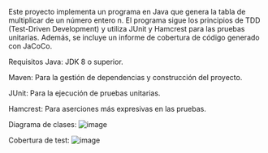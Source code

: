 
Este proyecto implementa un programa en Java que genera la tabla de multiplicar de un número entero n. El programa sigue los principios de TDD (Test-Driven Development) y utiliza JUnit y Hamcrest para las pruebas unitarias. Además, se incluye un informe de cobertura de código generado con JaCoCo.

Requisitos
Java: JDK 8 o superior.

Maven: Para la gestión de dependencias y construcción del proyecto.

JUnit: Para la ejecución de pruebas unitarias.

Hamcrest: Para aserciones más expresivas en las pruebas.

Diagrama de clases:
![image](https://github.com/user-attachments/assets/b40ee1da-2df0-4981-b470-8eefa1f55bde)

Cobertura de test:
![image](https://github.com/user-attachments/assets/f6bbe536-fb41-44e7-8193-a775563a0787)

